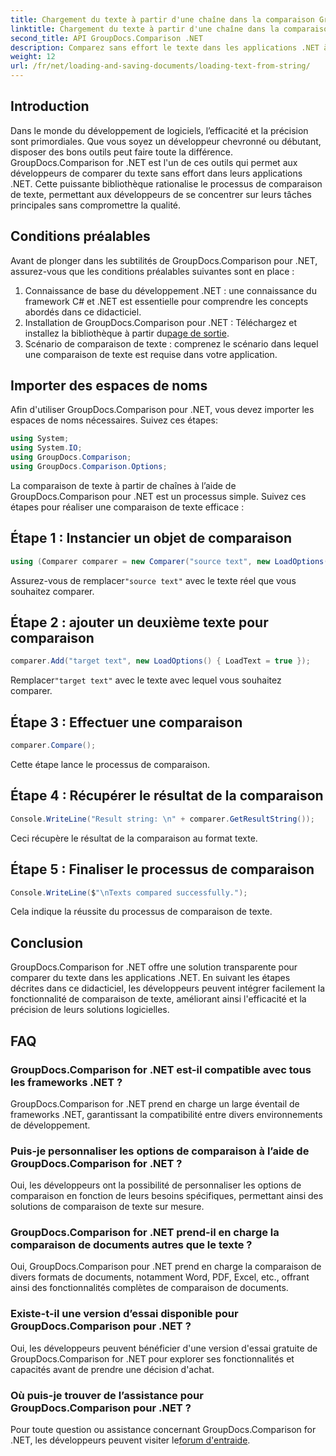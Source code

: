 ```yaml
---
title: Chargement du texte à partir d'une chaîne dans la comparaison GroupDocs pour .NET
linktitle: Chargement du texte à partir d'une chaîne dans la comparaison GroupDocs pour .NET
second_title: API GroupDocs.Comparison .NET
description: Comparez sans effort le texte dans les applications .NET à l’aide de la bibliothèque GroupDocs.Comparison. Améliorez l’efficacité et la précision grâce à une intégration transparente.
weight: 12
url: /fr/net/loading-and-saving-documents/loading-text-from-string/
---
```

## Introduction
Dans le monde du développement de logiciels, l’efficacité et la précision sont primordiales. Que vous soyez un développeur chevronné ou débutant, disposer des bons outils peut faire toute la différence. GroupDocs.Comparison for .NET est l'un de ces outils qui permet aux développeurs de comparer du texte sans effort dans leurs applications .NET. Cette puissante bibliothèque rationalise le processus de comparaison de texte, permettant aux développeurs de se concentrer sur leurs tâches principales sans compromettre la qualité.
## Conditions préalables
Avant de plonger dans les subtilités de GroupDocs.Comparison pour .NET, assurez-vous que les conditions préalables suivantes sont en place :
1. Connaissance de base du développement .NET : une connaissance du framework C# et .NET est essentielle pour comprendre les concepts abordés dans ce didacticiel.
2.  Installation de GroupDocs.Comparison pour .NET : Téléchargez et installez la bibliothèque à partir du[page de sortie](https://releases.groupdocs.com/comparison/net/).
3. Scénario de comparaison de texte : comprenez le scénario dans lequel une comparaison de texte est requise dans votre application.

## Importer des espaces de noms
Afin d'utiliser GroupDocs.Comparison pour .NET, vous devez importer les espaces de noms nécessaires. Suivez ces étapes:

```csharp
using System;
using System.IO;
using GroupDocs.Comparison;
using GroupDocs.Comparison.Options;
```
La comparaison de texte à partir de chaînes à l’aide de GroupDocs.Comparison pour .NET est un processus simple. Suivez ces étapes pour réaliser une comparaison de texte efficace :
## Étape 1 : Instancier un objet de comparaison
```csharp
using (Comparer comparer = new Comparer("source text", new LoadOptions() { LoadText = true }))
```
 Assurez-vous de remplacer`"source text"` avec le texte réel que vous souhaitez comparer.
## Étape 2 : ajouter un deuxième texte pour comparaison
```csharp
comparer.Add("target text", new LoadOptions() { LoadText = true });
```
 Remplacer`"target text"` avec le texte avec lequel vous souhaitez comparer.
## Étape 3 : Effectuer une comparaison
```csharp
comparer.Compare();
```
Cette étape lance le processus de comparaison.
## Étape 4 : Récupérer le résultat de la comparaison
```csharp
Console.WriteLine("Result string: \n" + comparer.GetResultString());
```
Ceci récupère le résultat de la comparaison au format texte.
## Étape 5 : Finaliser le processus de comparaison
```csharp
Console.WriteLine($"\nTexts compared successfully.");
```
Cela indique la réussite du processus de comparaison de texte.

## Conclusion
GroupDocs.Comparison for .NET offre une solution transparente pour comparer du texte dans les applications .NET. En suivant les étapes décrites dans ce didacticiel, les développeurs peuvent intégrer facilement la fonctionnalité de comparaison de texte, améliorant ainsi l'efficacité et la précision de leurs solutions logicielles.
## FAQ
### GroupDocs.Comparison for .NET est-il compatible avec tous les frameworks .NET ?
GroupDocs.Comparison for .NET prend en charge un large éventail de frameworks .NET, garantissant la compatibilité entre divers environnements de développement.
### Puis-je personnaliser les options de comparaison à l’aide de GroupDocs.Comparison for .NET ?
Oui, les développeurs ont la possibilité de personnaliser les options de comparaison en fonction de leurs besoins spécifiques, permettant ainsi des solutions de comparaison de texte sur mesure.
### GroupDocs.Comparison for .NET prend-il en charge la comparaison de documents autres que le texte ?
Oui, GroupDocs.Comparison pour .NET prend en charge la comparaison de divers formats de documents, notamment Word, PDF, Excel, etc., offrant ainsi des fonctionnalités complètes de comparaison de documents.
### Existe-t-il une version d’essai disponible pour GroupDocs.Comparison pour .NET ?
Oui, les développeurs peuvent bénéficier d'une version d'essai gratuite de GroupDocs.Comparison for .NET pour explorer ses fonctionnalités et capacités avant de prendre une décision d'achat.
### Où puis-je trouver de l’assistance pour GroupDocs.Comparison pour .NET ?
 Pour toute question ou assistance concernant GroupDocs.Comparison for .NET, les développeurs peuvent visiter le[forum d'entraide](https://forum.groupdocs.com/c/comparison/12).